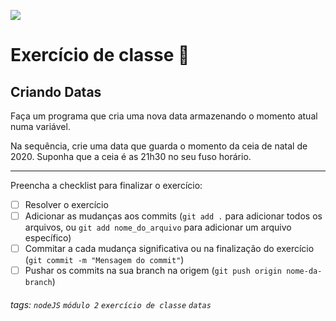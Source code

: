 ![](https://i.imgur.com/xG74tOh.png)

# Exercício de classe 🏫

## Criando Datas

Faça um programa que cria uma nova data armazenando o momento atual numa variável.

Na sequência, crie uma data que guarda o momento da ceia de natal de 2020. Suponha que a ceia é as 21h30 no seu fuso horário.

---

Preencha a checklist para finalizar o exercício:

- [ ] Resolver o exercício
- [ ] Adicionar as mudanças aos commits (`git add .` para adicionar todos os arquivos, ou `git add nome_do_arquivo` para adicionar um arquivo específico)
- [ ] Commitar a cada mudança significativa ou na finalização do exercício (`git commit -m "Mensagem do commit"`)
- [ ] Pushar os commits na sua branch na origem (`git push origin nome-da-branch`)

###### tags: `nodeJS` `módulo 2` `exercício de classe` `datas`